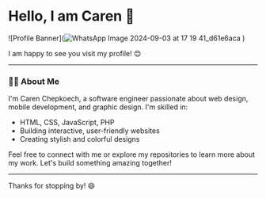 # Hello, I am Caren 👋

![Profile Banner](![WhatsApp Image 2024-09-03 at 17 19 41_d61e6aca](https://github.com/user-attachments/assets/d59658aa-da58-44c2-9de1-dca44394d17b)
) <!-- Replace with the URL or path to your picture -->

I am happy to see you visit my profile! 😊

---

### 👩‍💻 About Me
I'm Caren Chepkoech, a software engineer passionate about web design, mobile development, and graphic design. I'm skilled in:
- HTML, CSS, JavaScript, PHP
- Building interactive, user-friendly websites
- Creating stylish and colorful designs



Feel free to connect with me or explore my repositories to learn more about my work. Let's build something amazing together!

---

Thanks for stopping by! 😄

